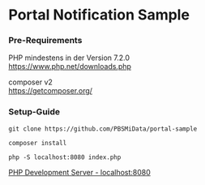 # Portal Notification Sample

### Pre-Requirements
PHP mindestens in der Version 7.2.0   
https://www.php.net/downloads.php

composer v2  
https://getcomposer.org/

### Setup-Guide

```
git clone https://github.com/PBSMiData/portal-sample
```

```
composer install
```

```
php -S localhost:8080 index.php
```
[PHP Development Server - localhost:8080](http://localhost:8080)